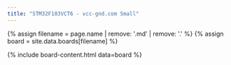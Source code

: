 ```yaml
---
title: "STM32F103VCT6 - vcc-gnd.com Small"
---
```


{% assign filename = page.name | remove: '.md' | remove: '.' %}
{% assign board = site.data.boards[filename] %}

{% include board-content.html data=board %}
